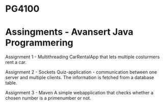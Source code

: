 # PG4100

# Assingments - Avansert Java Programmering 

Assignment 1 - Multithreading
CarRentalApp that lets multiple costurmers rent a car.

Assignment 2 - Sockets
Quiz-application - communication between one server and multiple clients. The information is fetched from a database table.

Assignment 3 - Maven 
A simple webapplication that checks whether a chosen number is a primenumber or not.



